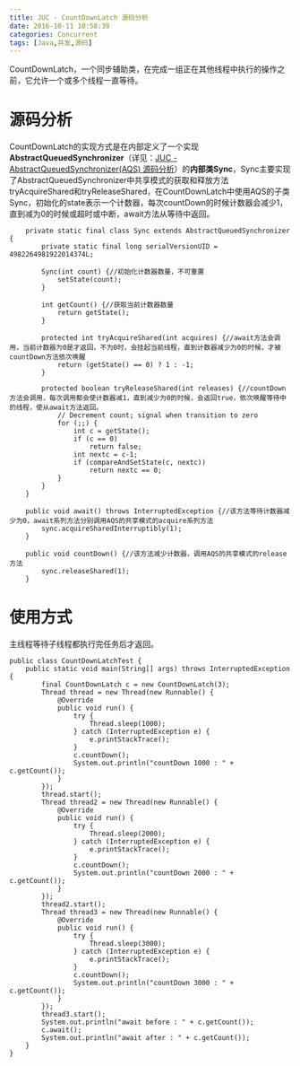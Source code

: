 ```yaml
---
title: JUC - CountDownLatch 源码分析
date: 2016-10-11 10:58:39
categories: Concurrent
tags: [Java,并发,源码]
---
```

CountDownLatch，一个同步辅助类，在完成一组正在其他线程中执行的操作之前，它允许一个或多个线程一直等待。

# 源码分析
CountDownLatch的实现方式是在内部定义了一个实现**AbstractQueuedSynchronizer**（详见：[JUC - AbstractQueuedSynchronizer(AQS) 源码分析](https://kris-liu.github.io/2016/09/28/JUC-AbstractQueuedSynchronizer-AQS-%E6%BA%90%E7%A0%81%E5%88%86%E6%9E%90/)）的**内部类Sync**，Sync主要实现了AbstractQueuedSynchronizer中共享模式的获取和释放方法tryAcquireShared和tryReleaseShared，在CountDownLatch中使用AQS的子类Sync，初始化的state表示一个计数器，每次countDown的时候计数器会减少1，直到减为0的时候或超时或中断，await方法从等待中返回。

<!--more-->

```
	private static final class Sync extends AbstractQueuedSynchronizer {
        private static final long serialVersionUID = 4982264981922014374L;

        Sync(int count) {//初始化计数器数量，不可重置
            setState(count);
        }

        int getCount() {//获取当前计数器数量
            return getState();
        }

        protected int tryAcquireShared(int acquires) {//await方法会调用，当前计数器为0是才返回，不为0时，会挂起当前线程，直到计数器减少为0的时候，才被countDown方法依次唤醒
            return (getState() == 0) ? 1 : -1;
        }

        protected boolean tryReleaseShared(int releases) {//countDown方法会调用，每次调用都会使计数器减1，直到减少为0的时候，会返回true，依次唤醒等待中的线程，使从await方法返回。
            // Decrement count; signal when transition to zero
            for (;;) {
                int c = getState();
                if (c == 0)
                    return false;
                int nextc = c-1;
                if (compareAndSetState(c, nextc))
                    return nextc == 0;
            }
        }
    }
```

```
	public void await() throws InterruptedException {//该方法等待计数器减少为0，await系列方法分别调用AQS的共享模式的acquire系列方法
        sync.acquireSharedInterruptibly(1);
    }
```

```
	public void countDown() {//该方法减少计数器，调用AQS的共享模式的release方法
        sync.releaseShared(1);
    }
```

# 使用方式
主线程等待子线程都执行完任务后才返回。

```
public class CountDownLatchTest {
    public static void main(String[] args) throws InterruptedException {
        final CountDownLatch c = new CountDownLatch(3);
        Thread thread = new Thread(new Runnable() {
            @Override
            public void run() {
                try {
                    Thread.sleep(1000);
                } catch (InterruptedException e) {
                    e.printStackTrace();
                }
                c.countDown();
                System.out.println("countDown 1000 : " + c.getCount());
            }
        });
        thread.start();
        Thread thread2 = new Thread(new Runnable() {
            @Override
            public void run() {
                try {
                    Thread.sleep(2000);
                } catch (InterruptedException e) {
                    e.printStackTrace();
                }
                c.countDown();
                System.out.println("countDown 2000 : " + c.getCount());
            }
        });
        thread2.start();
        Thread thread3 = new Thread(new Runnable() {
            @Override
            public void run() {
                try {
                    Thread.sleep(3000);
                } catch (InterruptedException e) {
                    e.printStackTrace();
                }
                c.countDown();
                System.out.println("countDown 3000 : " + c.getCount());
            }
        });
        thread3.start();
        System.out.println("await before : " + c.getCount());
        c.await();
        System.out.println("await after : " + c.getCount());
    }
}
```